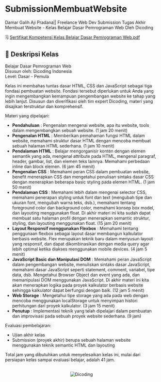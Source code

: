 # SubmissionMembuatWebsite
Damar Galih Aji Pradana|| Freelance Web Dev
Submission Tugas Akhir Membuat Website - Kelas Belajar Dasar Pemrograman Web Oleh Dicoding

🗒️ [Sertifikat Kompetensi Kelas Belajar Dasar Pemrograman Web.pdf](https://www.dicoding.com/certificates/1OP8N2W3QXQK)

## 🚀 Deskripsi Kelas

Belajar Dasar Pemrograman Web <br>
Disusun oleh: Dicoding Indonesia <br>
Level: Dasar - Pemula

Kelas ini membahas tuntas dasar HTML, CSS dan JavaScript sebagai tiga fondasi pembuatan website. Fondasi tersebut diperlukan untuk Anda yang ingin mengembangkan kemampuan pengembangan website ke tahap yang lebih lanjut. Disusun dan diverifikasi oleh tim expert Dicoding, materi yang disajikan terstruktur dan komprehensif.

Materi yang dipelajari:

- **Pendahuluan** : Pengenalan mengenai website, apa itu website, tools dalam mengembangkan sebuah website. (1 jam 20 menit)
- **Pengenalan HTML** : Memberikan pemahaman fungsi HTML dalam website, memahami struktur dasar HTML dengan mencoba membuat sebuah halaman HTML sederhana. (1 jam 10 menit)
- **Pendalaman HTML** : Belajar mengorganisir konten dengan elemen semantik yang ada, mengenal attribute pada HTML, mengenal paragraf, header, gambar, list, dan elemen teks lainnya. Memahami perbedaan inline dan block elemen. (6 jam 45 menit)
- **Pengenalan CSS** : Memahami peran CSS dalam pembuatan website, benefit menerapkan CSS dan mengetahui penulisan sintaks dasar CSS dengan menerapkan beberapa basic styling pada elemen HTML. (1 jam 50 menit)
- **Pendalaman CSS** : Memahami lebih dalam mengenai selector CSS, memahami penerapan styling untuk font dan text (mengubah tipe dan ukuran font, mengubah warna teks, dsb.), memahami tentang foreground color dan background color, memahami konsep box model, dan layouting menggunakan float. Di akhir materi ini kita sudah dapat membuat satu halaman profil dengan menerapkan semantic struktur, styling, dan layouting menggunakan float. (15 jam 20 menit)
- **Layout Responsif menggunakan Flexbox** : Memahami tentang penggunaan flexbox sebagai layout dasar membangun kalkulator berbasis website. Flex merupakan teknik baru dalam menyusun layout yang responsif, dan dapat dikombinasikan dengan media query agar lebih optimal ketika diakses menggunakan mobile devices. (4 jam 5 menit)
- **JavaScript Basic dan Manipulasi DOM** : Memahami peran JavaScript dalam pengembangan website, menuliskan sintaks dasar JavaScript, memahami dasar JavaScript seperti statement, comment, variabel, tipe data, dsb. Mengetahui Browser Object dan event yang ada, dan memanipulasi DOM menggunakan JavaScript. Di akhir materi ini kita akan menerapkan logika pada proyek kalkulator berbasis website sehingga kalkulator dapat berfungsi dengan baik. (12 jam 5 menit)
- **Web Storage** : Mengetahui tipe storage yang ada pada web dengan mencoba menggunakan localStorage untuk menyimpan histori perhitungan dari proyek kalkulator. (3 jam 15 menit)
- **Penutup** : Implementasi teknik yang telah dipelajari dalam pembuatan dan improvisasi pada sebuah proyek website sederhana. (9 jam)

Evaluasi pembelajaran:

- Ujian akhir kelas
- Submission (proyek akhir) berupa sebuah halaman website menggunakan teknik semantic HTML dan layouting

Total jam yang dibutuhkan untuk menyelesaikan kelas ini, mulai dari persiapan kelas sampai evaluasi belajar, adalah 41 jam.

<br>

<div align="center">
  <img src="https://user-images.githubusercontent.com/95717485/188485715-3df87399-273d-4760-8c09-f67a7c908e22.png" alt="Dicoding">
</div>
